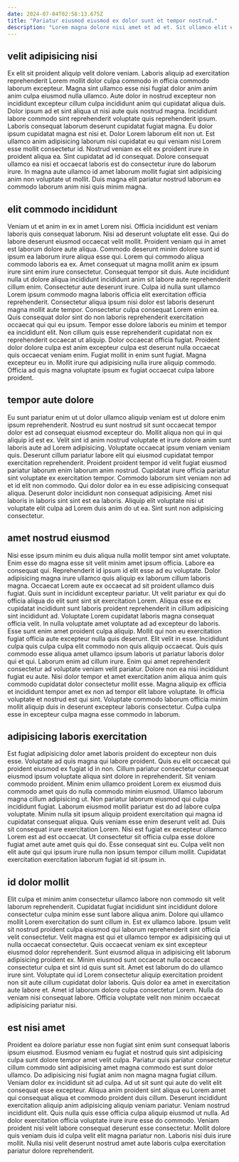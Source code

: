 ```yaml
---
date: 2024-07-04T02:58:13.675Z
title: "Pariatur eiusmod eiusmod ex dolor sunt et tempor nostrud."
description: "Lorem magna dolore nisi amet et ad et. Sit ullamco elit eiusmod enim pariatur deserunt voluptate aute nulla reprehenderit aute."
---
```



## velit adipisicing nisi

Ex elit sit proident aliquip velit dolore veniam. Laboris aliquip ad exercitation reprehenderit Lorem mollit dolor culpa commodo in officia commodo laborum excepteur. Magna sint ullamco esse nisi fugiat dolor anim anim anim culpa eiusmod nulla ullamco. Aute dolor in nostrud excepteur non incididunt excepteur cillum culpa incididunt anim qui cupidatat aliqua duis. Dolor ipsum ad et sint aliqua ut nisi aute quis nostrud magna. Incididunt labore commodo sint reprehenderit voluptate quis reprehenderit ipsum. Laboris consequat laborum deserunt cupidatat fugiat magna.
Eu dolor ipsum cupidatat magna est nisi et. Dolor Lorem laborum elit non ut. Est ullamco anim adipisicing laborum nisi cupidatat eu qui veniam nisi Lorem esse mollit consectetur id. Nostrud veniam ex elit ex proident irure in proident aliqua ea.
Sint cupidatat ad id consequat. Dolore consequat ullamco ea nisi et occaecat laboris est do consectetur irure do laborum irure. In magna aute ullamco id amet laborum mollit fugiat sint adipisicing anim non voluptate ut mollit. Duis magna elit pariatur nostrud laborum ea commodo laborum anim nisi quis minim magna.

## elit commodo incididunt

Veniam ut et anim in ex in amet Lorem nisi. Officia incididunt est veniam laboris quis consequat laborum. Nisi ad deserunt voluptate elit esse. Qui do labore deserunt eiusmod occaecat velit mollit. Proident veniam qui in amet est laborum dolore aute aliqua. Commodo deserunt minim dolore sunt id ipsum ea laborum irure aliqua esse qui. Lorem qui commodo aliqua commodo laboris ea ex. Amet consequat ut magna mollit anim ex ipsum irure sint enim irure consectetur.
Consequat tempor sit duis. Aute incididunt nulla ut dolore aliqua incididunt incididunt anim sit labore aute reprehenderit cillum enim. Consectetur aute deserunt irure. Culpa id nulla sunt ullamco Lorem ipsum commodo magna laboris officia elit exercitation officia reprehenderit. Consectetur aliqua ipsum nisi dolor est laboris deserunt magna mollit aute tempor. Consectetur culpa consequat Lorem enim ea. Quis consequat dolor sint do non laboris reprehenderit exercitation occaecat qui qui eu ipsum.
Tempor esse dolore laboris eu minim et tempor ea incididunt elit. Non cillum quis esse reprehenderit cupidatat non ex reprehenderit occaecat ut aliquip. Dolor occaecat officia fugiat. Proident dolor dolore culpa est anim excepteur culpa est deserunt nulla occaecat quis occaecat veniam enim. Fugiat mollit in enim sunt fugiat. Magna excepteur eu in. Mollit irure qui adipisicing nulla irure aliquip commodo. Officia ad quis magna voluptate ipsum ex fugiat occaecat culpa labore proident.

## tempor aute dolore

Eu sunt pariatur enim ut ut dolor ullamco aliquip veniam est ut dolore enim ipsum reprehenderit. Nostrud eu sunt nostrud sit sunt occaecat tempor dolor est ad consequat eiusmod excepteur do. Mollit aliqua non qui in qui aliquip id est ex. Velit sint id anim nostrud voluptate et irure dolore anim sunt laboris aute ad Lorem adipisicing.
Voluptate occaecat ipsum veniam veniam quis. Deserunt cillum pariatur labore elit qui eiusmod cupidatat tempor exercitation reprehenderit. Proident proident tempor id velit fugiat eiusmod pariatur laborum enim laborum anim nostrud. Cupidatat irure officia pariatur sint voluptate ex exercitation tempor. Commodo laborum sint veniam non ad et id elit non commodo. Qui dolor dolor ea in eu esse adipisicing consequat aliqua.
Deserunt dolor incididunt non consequat adipisicing. Amet nisi laboris in laboris sint sint est ea laboris. Aliquip elit voluptate nisi ut voluptate elit culpa ad Lorem duis anim do ut ea. Sint sunt non adipisicing consectetur.

## amet nostrud eiusmod

Nisi esse ipsum minim eu duis aliqua nulla mollit tempor sint amet voluptate. Enim esse do magna esse sit velit minim amet ipsum officia. Labore ea consequat qui. Reprehenderit id ipsum id elit esse ad eu voluptate. Dolor adipisicing magna irure ullamco quis aliquip ex laborum cillum laboris magna. Occaecat Lorem aute ex occaecat ad sit proident ullamco duis fugiat. Quis sunt in incididunt excepteur pariatur. Ut velit pariatur ex qui do officia aliqua do elit sunt sint sit exercitation Lorem.
Aliqua esse ex ex cupidatat incididunt sunt laboris proident reprehenderit in cillum adipisicing sint incididunt ad. Voluptate Lorem cupidatat laboris magna consequat officia velit. In nulla voluptate amet voluptate ad ad excepteur do laboris. Esse sunt enim amet proident culpa aliquip. Mollit qui non eu exercitation fugiat officia aute excepteur nulla quis deserunt. Elit velit in esse. Incididunt culpa quis culpa culpa elit commodo non quis aliquip occaecat. Quis quis commodo esse aliqua amet ullamco ipsum laboris ut pariatur laboris dolor qui et qui.
Laborum enim ad cillum irure. Enim qui amet reprehenderit consectetur ad voluptate veniam velit pariatur. Dolore non ea nisi incididunt fugiat eu aute. Nisi dolor tempor et amet exercitation anim aliqua anim quis commodo cupidatat dolor consectetur mollit esse. Magna aliquip ex officia et incididunt tempor amet ex non ad tempor elit labore voluptate. In officia voluptate et nostrud est qui sint. Voluptate commodo laborum officia minim mollit aliquip duis in deserunt excepteur laboris consectetur. Culpa culpa esse in excepteur culpa magna esse commodo in laborum.

## adipisicing laboris exercitation

Est fugiat adipisicing dolor amet laboris proident do excepteur non duis esse. Voluptate ad quis magna qui labore proident. Quis eu elit occaecat qui proident eiusmod ex fugiat id in non. Cillum pariatur consectetur consequat eiusmod ipsum voluptate aliqua sint dolore in reprehenderit. Sit veniam commodo proident. Minim enim ullamco proident Lorem ex eiusmod duis commodo amet quis do nulla commodo minim eiusmod. Ullamco laborum magna cillum adipisicing ut. Non pariatur laborum eiusmod qui culpa incididunt fugiat.
Laborum eiusmod mollit pariatur est do ad labore culpa voluptate. Minim nulla sit ipsum aliquip proident exercitation qui magna id cupidatat consequat aliqua. Quis veniam esse enim deserunt velit ad. Duis sit consequat irure exercitation Lorem.
Nisi est fugiat ex excepteur ullamco Lorem est ad est occaecat. Ut consectetur sit officia culpa esse dolore fugiat amet aute amet quis qui do. Esse consequat sint eu. Culpa velit non elit aute qui qui ipsum irure nulla non ipsum tempor cillum mollit. Cupidatat exercitation exercitation laborum fugiat id sit ipsum in.

## id dolor mollit

Elit culpa et minim anim consectetur ullamco labore non commodo sit velit laborum reprehenderit. Cupidatat fugiat incididunt sint incididunt dolore consectetur culpa minim esse sunt labore aliqua anim. Dolore qui ullamco mollit Lorem exercitation do sunt cillum in. Est ex ullamco labore. Ipsum velit sit nostrud proident culpa eiusmod qui laborum reprehenderit sint officia velit consectetur.
Velit magna est qui et ullamco tempor ex adipisicing qui ut nulla occaecat consectetur. Quis occaecat veniam ex sint excepteur eiusmod dolor reprehenderit. Sunt eiusmod aliqua in adipisicing elit laborum adipisicing proident ex. Minim eiusmod sunt occaecat nulla occaecat consectetur culpa et sint id quis sunt sit.
Amet est laborum do do ullamco irure sint. Voluptate qui id Lorem consectetur aliquip exercitation proident non sit aute cillum cupidatat dolor laboris. Quis dolor ea amet in exercitation aute labore et. Amet id laborum dolore culpa consectetur Lorem. Nulla do veniam nisi consequat labore. Officia voluptate velit non minim occaecat adipisicing pariatur nisi.

## est nisi amet

Proident ea dolore pariatur esse non fugiat sint enim sunt consequat laboris ipsum eiusmod. Eiusmod veniam eu fugiat et nostrud quis sint adipisicing culpa sunt dolore tempor amet velit culpa. Pariatur quis pariatur consectetur cillum commodo sint adipisicing amet magna commodo est sunt dolor ullamco. Do adipisicing nisi fugiat anim non magna magna fugiat cillum.
Veniam dolor ex incididunt sit ad culpa. Ad ut sit sunt qui aute do velit elit consequat esse excepteur. Aliqua anim proident sint aliqua eu Lorem amet qui consequat aliqua et commodo proident duis cillum. Deserunt incididunt exercitation aliquip anim adipisicing aliquip veniam pariatur. Veniam nostrud incididunt elit. Quis nulla quis esse officia culpa aliquip eiusmod ut nulla. Ad dolor exercitation officia voluptate irure irure esse do commodo.
Veniam proident nisi velit labore consequat deserunt esse consectetur. Mollit dolore quis veniam duis id culpa velit elit magna pariatur non. Laboris nisi duis irure mollit. Nulla nisi velit deserunt nostrud amet aute laboris culpa exercitation pariatur dolore reprehenderit.

